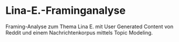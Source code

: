 # Lina-E.-Framinganalyse
Framing-Analyse zum Thema Lina E. mit User Generated Content von Reddit und einem Nachrichtenkorpus mittels Topic Modeling.
